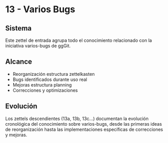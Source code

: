 # 13 - Varios Bugs

## Sistema

Este zettel de entrada agrupa todo el conocimiento relacionado con la iniciativa varios-bugs de ggGit.

## Alcance

- Reorganización estructura zettelkasten
- Bugs identificados durante uso real
- Mejoras estructura planning
- Correcciones y optimizaciones

## Evolución

Los zettels descendientes (13a, 13b, 13c...) documentan la evolución cronológica del conocimiento sobre varios-bugs, desde las primeras ideas de reorganización hasta las implementaciones específicas de correcciones y mejoras.
